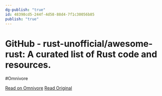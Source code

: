 ```yaml
---
dg-publish: "true"
id: 48398cd5-244f-4d58-88d4-7f1c30056b85
publish: "true"
---
```


# GitHub - rust-unofficial/awesome-rust: A curated list of Rust code and resources.
#Omnivore

[Read on Omnivore](https://omnivore.app/me/git-hub-rust-unofficial-awesome-rust-a-curated-list-of-rust-code-18af8ab727e)
[Read Original](https://github.com/rust-unofficial/awesome-rust)